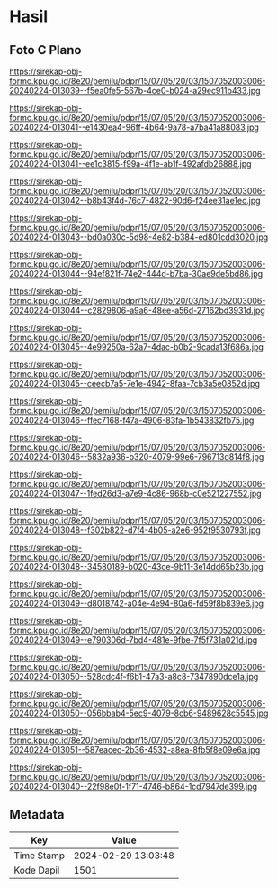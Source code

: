 # Hasil

## Foto C Plano

https://sirekap-obj-formc.kpu.go.id/8e20/pemilu/pdpr/15/07/05/20/03/1507052003006-20240224-013039--f5ea0fe5-567b-4ce0-b024-a29ec911b433.jpg

https://sirekap-obj-formc.kpu.go.id/8e20/pemilu/pdpr/15/07/05/20/03/1507052003006-20240224-013041--e1430ea4-96ff-4b64-9a78-a7ba41a88083.jpg

https://sirekap-obj-formc.kpu.go.id/8e20/pemilu/pdpr/15/07/05/20/03/1507052003006-20240224-013041--ee1c3815-f99a-4f1e-ab1f-492afdb26888.jpg

https://sirekap-obj-formc.kpu.go.id/8e20/pemilu/pdpr/15/07/05/20/03/1507052003006-20240224-013042--b8b43f4d-76c7-4822-90d6-f24ee31ae1ec.jpg

https://sirekap-obj-formc.kpu.go.id/8e20/pemilu/pdpr/15/07/05/20/03/1507052003006-20240224-013043--bd0a030c-5d98-4e82-b384-ed801cdd3020.jpg

https://sirekap-obj-formc.kpu.go.id/8e20/pemilu/pdpr/15/07/05/20/03/1507052003006-20240224-013044--94ef821f-74e2-444d-b7ba-30ae9de5bd86.jpg

https://sirekap-obj-formc.kpu.go.id/8e20/pemilu/pdpr/15/07/05/20/03/1507052003006-20240224-013044--c2829806-a9a6-48ee-a56d-27162bd3931d.jpg

https://sirekap-obj-formc.kpu.go.id/8e20/pemilu/pdpr/15/07/05/20/03/1507052003006-20240224-013045--4e99250a-62a7-4dac-b0b2-9cada13f686a.jpg

https://sirekap-obj-formc.kpu.go.id/8e20/pemilu/pdpr/15/07/05/20/03/1507052003006-20240224-013045--ceecb7a5-7e1e-4942-8faa-7cb3a5e0852d.jpg

https://sirekap-obj-formc.kpu.go.id/8e20/pemilu/pdpr/15/07/05/20/03/1507052003006-20240224-013046--ffec7168-f47a-4906-83fa-1b543832fb75.jpg

https://sirekap-obj-formc.kpu.go.id/8e20/pemilu/pdpr/15/07/05/20/03/1507052003006-20240224-013046--5832a936-b320-4079-99e6-796713d814f8.jpg

https://sirekap-obj-formc.kpu.go.id/8e20/pemilu/pdpr/15/07/05/20/03/1507052003006-20240224-013047--1fed26d3-a7e9-4c86-968b-c0e521227552.jpg

https://sirekap-obj-formc.kpu.go.id/8e20/pemilu/pdpr/15/07/05/20/03/1507052003006-20240224-013048--f302b822-d7f4-4b05-a2e6-952f9530793f.jpg

https://sirekap-obj-formc.kpu.go.id/8e20/pemilu/pdpr/15/07/05/20/03/1507052003006-20240224-013048--34580189-b020-43ce-9b11-3e14dd65b23b.jpg

https://sirekap-obj-formc.kpu.go.id/8e20/pemilu/pdpr/15/07/05/20/03/1507052003006-20240224-013049--d8018742-a04e-4e94-80a6-fd59f8b839e6.jpg

https://sirekap-obj-formc.kpu.go.id/8e20/pemilu/pdpr/15/07/05/20/03/1507052003006-20240224-013049--e790306d-7bd4-481e-9fbe-7f5f731a021d.jpg

https://sirekap-obj-formc.kpu.go.id/8e20/pemilu/pdpr/15/07/05/20/03/1507052003006-20240224-013050--528cdc4f-f6b1-47a3-a8c8-7347890dce1a.jpg

https://sirekap-obj-formc.kpu.go.id/8e20/pemilu/pdpr/15/07/05/20/03/1507052003006-20240224-013050--056bbab4-5ec9-4079-8cb6-9489628c5545.jpg

https://sirekap-obj-formc.kpu.go.id/8e20/pemilu/pdpr/15/07/05/20/03/1507052003006-20240224-013051--587eacec-2b36-4532-a8ea-8fb5f8e09e6a.jpg

https://sirekap-obj-formc.kpu.go.id/8e20/pemilu/pdpr/15/07/05/20/03/1507052003006-20240224-013040--22f98e0f-1f71-4746-b864-1cd7947de399.jpg


## Metadata

| Key        | Value               |
| ---------- | ------------------- |
| Time Stamp | 2024-02-29 13:03:48 |
| Kode Dapil | 1501                |



